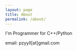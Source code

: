 ```yaml
---
layout: page
title: About
permalink: /about/
---
```


I'm Programmer for C++/Python

email: pzyyll[at]gmail.com
